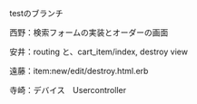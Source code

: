testのブランチ

西野：検索フォームの実装とオーダーの画面


安井：routing と、cart_item/index, destroy view



遠藤：item:new/edit/destroy.html.erb





寺崎：デバイス　Usercontroller
